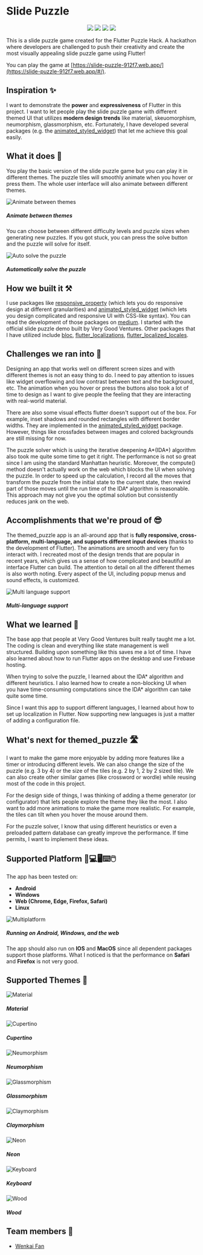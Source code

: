 # Slide Puzzle 

<p align="center">

<img src="https://img.shields.io/github/issues/KevinVan720/slide_puzzle?style=for-the-badge" >

<img src="https://img.shields.io/github/forks/KevinVan720/slide_puzzle?style=for-the-badge">

<img src="https://img.shields.io/github/stars/KevinVan720/slide_puzzle?style=for-the-badge">

<img src="https://img.shields.io/github/license/KevinVan720/slide_puzzle?style=for-the-badge" >

</p>

This is a slide puzzle game created for the Flutter Puzzle Hack. A hackathon where developers are challenged to push their creativity and create the most visually appealing slide puzzle game using Flutter!

You can play the game at [https://slide-puzzle-912f7.web.app/](https://slide-puzzle-912f7.web.app/#/).

## Inspiration ✨

I want to demonstrate the **power** and **expressiveness** of Flutter in this project. I want to let people play the slide puzzle game with different themed UI that utilizes **modern design trends** like material, skeuomorphism, neumorphism, glassmorphism, etc. Fortunately, I have developed several packages (e.g. the [animated_styled_widget](https://pub.dev/packages/animated_styled_widget)) that let me achieve this goal easily.

## What it does 📜

You play the basic version of the slide puzzle game but you can play it in different themes. The puzzle tiles will smoothly animate when you hover or press them. The whole user interface will also animate between different themes.

![Animate between themes](https://i.imgur.com/aZ8UCrG.gif)

##### Animate between themes

You can choose between different difficulty levels and puzzle sizes when generating new puzzles. If you got stuck, you can press the solve button and the puzzle will solve for itself.

![Auto solve the puzzle](https://i.imgur.com/BLpHeTD.gif)

##### Automatically solve the puzzle

## How we built it ⚒️

I use packages like [responsive_property](https://pub.dev/packages/responsive_property) (which lets you do responsive design at different granularities) and [animated_styled_widget](https://pub.dev/packages/animated_styled_widget) (which lets you design complicated and responsive UI with CSS-like syntax). You can read the development of those packages on [medium](https://medium.com/@kevinvan). I started with the official slide puzzle demo built by Very Good Ventures. Other packages that I have utilized include [bloc](https://pub.dev/packages/bloc), [flutter_localizations](https://pub.dev/packages/flutter_localizations), [flutter_localized_locales](https://pub.dev/packages/flutter_localized_locales).

## Challenges we ran into 🤔

Designing an app that works well on different screen sizes and with different themes is not an easy thing to do. I need to pay attention to issues like widget overflowing and low contrast between text and the background, etc. The animation when you hover or press the buttons also took a lot of time to design as I want to give people the feeling that they are interacting with real-world material.

There are also some visual effects flutter doesn't support out of the box. For example, inset shadows and rounded rectangles with different border widths. They are implemented in the [animated_styled_widget](https://pub.dev/packages/animated_styled_widget) package. However, things like crossfades between images and colored backgrounds are still missing for now.

The puzzle solver which is using the iterative deepening A*(IDA*) algorithm also took me quite some time to get it right. The performance is not so great since I am using the standard Manhattan heuristic. Moreover, the compute() method doesn't actually work on the web which blocks the UI when solving the puzzle. In order to speed up the calculation, I record all the moves that transform the puzzle from the initial state to the current state, then rewind part of those moves until the run time of the IDA* algorithm is reasonable. This approach may not give you the optimal solution but consistently reduces jank on the web.

## Accomplishments that we're proud of 😎

The themed_puzzle app is an all-around app that is **fully responsive, cross-platform, multi-language, and supports different input devices** (thanks to the development of Flutter). The animations are smooth and very fun to interact with. I recreated most of the design trends that are popular in recent years, which gives us a sense of how complicated and beautiful an interface Flutter can build. The attention to detail on all the different themes is also worth noting. Every aspect of the UI, including popup menus and sound effects, is customized.

![Multi language support](https://i.imgur.com/fyl3tYz.gif)

##### Multi-language support

## What we learned 🧠

The base app that people at Very Good Ventures built really taught me a lot. The coding is clean and everything like state management is well structured. Building upon something like this saves me a lot of time. I have also learned about how to run Flutter apps on the desktop and use Firebase hosting.


When trying to solve the puzzle, I learned about the IDA* algorithm and different heuristics. I also learned how to create a non-blocking UI when you have time-consuming computations since the IDA* algorithm can take quite some time.

Since I want this app to support different languages, I learned about how to set up localization in Flutter. Now supporting new languages is just a matter of adding a configuration file.

## What's next for themed_puzzle 🛣️

I want to make the game more enjoyable by adding more features like a timer or introducing different levels. We can also change the size of the puzzle (e.g. 3 by 4) or the size of the tiles (e.g. 2 by 1, 2 by 2 sized tile). We can also create other similar games (like crossword or wordle) while reusing most of the code in this project.

For the design side of things, I was thinking of adding a theme generator (or configurator) that lets people explore the theme they like the most. I also want to add more animations to make the game more realistic. For example, the tiles can tilt when you hover the mouse around them.

For the puzzle solver, I know that using different heuristics or even a preloaded pattern database can greatly improve the performance. If time permits, I want to implement these ideas.

## Supported Platform 📱💻🖥️⌨️🖱️

The app has been tested on: 

-  **Android**
-  **Windows**
-  **Web (Chrome, Edge, Firefox, Safari)**
-  **Linux**


![Multiplatform](https://i.imgur.com/MOs7sqo.png)

##### Running on Android, Windows, and the web

The app should also run on **IOS** and **MacOS** since all dependent packages support those platforms. What I noticed is that the performance on **Safari** and **Firefox** is not very good. 

## Supported Themes 🎨

![Material](https://i.imgur.com/lpCk6th.png)

##### Material

![Cupertino](https://i.imgur.com/fROSntM.png)

##### Cupertino

![Neumorphism](https://i.imgur.com/IWhlx19.png)

##### Neumorphism

![Glassmorphism](https://i.imgur.com/5AhmXJh.png)

##### Glassmorphism

![Claymorphism](https://i.imgur.com/mh4SAbJ.png)

##### Claymorphism

![Neon](https://i.imgur.com/rQNofyo.png)

##### Neon

![Keyboard](https://i.imgur.com/MoUVBF3.png)

##### Keyboard

![Wood](https://i.imgur.com/MbTTp8m.png)

##### Wood

## Team members 🧙

- [Wenkai Fan](https://github.com/KevinVan720) 
